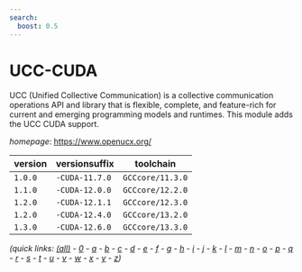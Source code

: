 ```yaml
---
search:
  boost: 0.5
---
```

# UCC-CUDA

UCC (Unified Collective Communication) is a collective communication operations API and library that is flexible, complete, and feature-rich for current and emerging programming models and runtimes.  This module adds the UCC CUDA support.

*homepage*: <https://www.openucx.org/>

version | versionsuffix | toolchain
--------|---------------|----------
``1.0.0`` | ``-CUDA-11.7.0`` | ``GCCcore/11.3.0``
``1.1.0`` | ``-CUDA-12.0.0`` | ``GCCcore/12.2.0``
``1.2.0`` | ``-CUDA-12.1.1`` | ``GCCcore/12.3.0``
``1.2.0`` | ``-CUDA-12.4.0`` | ``GCCcore/13.2.0``
``1.3.0`` | ``-CUDA-12.6.0`` | ``GCCcore/13.3.0``


*(quick links: [(all)](../index.md) - [0](../0/index.md) - [a](../a/index.md) - [b](../b/index.md) - [c](../c/index.md) - [d](../d/index.md) - [e](../e/index.md) - [f](../f/index.md) - [g](../g/index.md) - [h](../h/index.md) - [i](../i/index.md) - [j](../j/index.md) - [k](../k/index.md) - [l](../l/index.md) - [m](../m/index.md) - [n](../n/index.md) - [o](../o/index.md) - [p](../p/index.md) - [q](../q/index.md) - [r](../r/index.md) - [s](../s/index.md) - [t](../t/index.md) - [u](../u/index.md) - [v](../v/index.md) - [w](../w/index.md) - [x](../x/index.md) - [y](../y/index.md) - [z](../z/index.md))*

